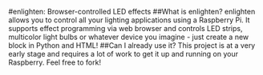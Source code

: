 #enlighten: Browser-controlled LED effects
##What is enlighten?
enlighten allows you to control all your lighting applications using a Raspberry Pi. It supports effect programming via web browser and controls LED strips, multicolor light bulbs or whatever device you imagine - just create a new block in Python and HTML!
##Can I already use it?
This project is at a very early stage and requires a lot of work to get it up and running on your Raspberry. Feel free to fork!
